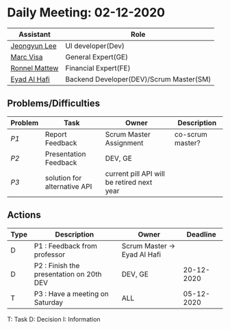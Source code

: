 # Daily Meeting: 02-12-2020

| Assistant  | Role  |  
|---|---|
|[Jeongyun Lee](https://github.com/jy-977) |UI developer(Dev)|
|[Marc Visa](https://github.com/mvp17) | General Expert(GE)|   
|[Ronnel Mattew](https://github.com/ron7858) | Financial Expert(FE) |  
|[Eyad Al Hafi](https://github.com/eyadfhafi) | Backend Developer(DEV)/Scrum Master(SM) | |  
## Problems/Difficulties
| Problem  | Task  | Owner | Description |
|---|---|---|---|
| _P1_ | Report Feedback | Scrum Master Assignment | co-scrum master?
| _P2_ | Presentation Feedback  | DEV, GE | |
| _P3_ | solution for alternative API | current pill API will be retired next year|



## Actions
| Type  | Description  | Owner | Deadline |
|---|---|---|---|
| D | P1 : Feedback from professor | Scrum Master -> Eyad Al Hafi |
| D | P2 : Finish the presentation on 20th DEV | DEV, GE | 20-12-2020 |
| T | P3 : Have a meeting on Saturday | ALL | 05-12-2020|


T: Task
D: Decision
I: Information